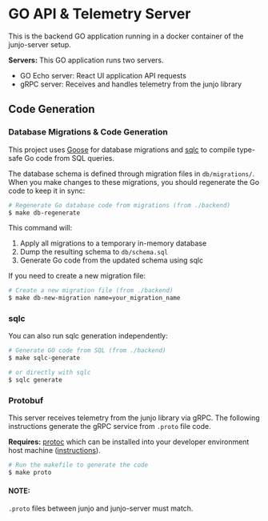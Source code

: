 # GO API & Telemetry Server

This is the backend GO application running in a docker container of the junjo-server setup.

**Servers:** This GO application runs two servers.

- GO Echo server: React UI application API requests
- gRPC server: Receives and handles telemetry from the junjo library


## Code Generation

### Database Migrations & Code Generation

This project uses [Goose](https://github.com/pressly/goose) for database migrations and [sqlc](https://sqlc.dev/) to compile type-safe Go code from SQL queries.

The database schema is defined through migration files in `db/migrations/`. When you make changes to these migrations, you should regenerate the Go code to keep it in sync:

```bash
# Regenerate Go database code from migrations (from ./backend)
$ make db-regenerate
```

This command will:
1. Apply all migrations to a temporary in-memory database
2. Dump the resulting schema to `db/schema.sql`
3. Generate Go code from the updated schema using sqlc

If you need to create a new migration file:

```bash
# Create a new migration file (from ./backend)
$ make db-new-migration name=your_migration_name
```

### sqlc

You can also run sqlc generation independently:

```bash
# Generate GO code from SQL (from ./backend)
$ make sqlc-generate

# or directly with sqlc
$ sqlc generate
```

### Protobuf

This server receives telemetry from the junjo library via gRPC. The following instructions generate the gRPC service from `.proto` file code.

**Requires:** [protoc](https://grpc.io/docs/protoc-installation/) which can be installed into your developer environment host machine ([instructions](https://grpc.io/docs/protoc-installation/)).

```bash
# Run the makefile to generate the code
$ make proto
```

#### NOTE:

`.proto` files between junjo and junjo-server must match.